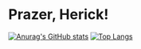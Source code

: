 <h1>Prazer, Herick! </h1>


[![Anurag's GitHub stats](https://github-readme-stats.vercel.app/api?username=herickwill&show_icons=true&theme=radical)](https://github.com/anuraghazra/github-readme-stats)
[![Top Langs](https://github-readme-stats.vercel.app/api/top-langs/?username=herickwill&layout=compact&theme=radical)](https://github.com/herickwill/github-readme-stats)

